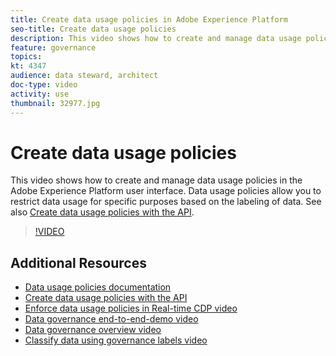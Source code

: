 ```yaml
---
title: Create data usage policies in Adobe Experience Platform
seo-title: Create data usage policies
description: This video shows how to create and manage data usage policies in the Adobe Experience Platform user interface. Data usage policies allow you to restrict data usage for specific purposes based on the labeling of data. 
feature: governance
topics:
kt: 4347
audience: data steward, architect
doc-type: video
activity: use
thumbnail: 32977.jpg
---
```


# Create data usage policies

This video shows how to create and manage data usage policies in the Adobe Experience Platform user interface. Data usage policies allow you to restrict data usage for specific purposes based on the labeling of data. See also [Create data usage policies with the API](https://experienceleague.adobe.com/docs/experience-platform/data-governance/policies/create.html).

>[!VIDEO](https://video.tv.adobe.com/v/32977?quality=12&learn=on)

## Additional Resources

* [Data usage policies documentation](https://experienceleague.adobe.com/docs/experience-platform/data-governance/policies/overview.html)
* [Create data usage policies with the API](https://experienceleague.adobe.com/docs/experience-platform/data-governance/policies/create.html)
* [Enforce data usage policies in Real-time CDP video](enforce-data-usage-policies-in-real-time-cdp.md)
* [Data governance end-to-end-demo video](introduction-to-data-governance.md)
* [Data governance overview video](understanding-data-governance.md)
* [Classify data using governance labels video](classify-data-using-governance-labels.md)
